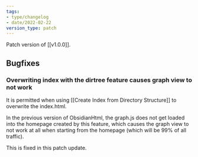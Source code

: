 ```yaml
---
tags:
- type/changelog
- date/2022-02-22
version_type: patch
---
```


Patch version of [[v1.0.0]].

## Bugfixes
### Overwriting index with the dirtree feature causes graph view to not work
It is permitted when using [[Create Index from Directory Structure]] to overwrite the index.html. 

In the previous version of ObsidianHtml, the graph.js does not get loaded into the homepage created by this feature, which causes the graph view to not work at all when starting from the homepage (which will be 99% of all traffic).

This is fixed in this patch update.
